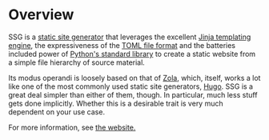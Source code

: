 <h1>Overview</h1>

<p>SSG is
a <a href="https://www.netlify.com/blog/2020/04/14/what-is-a-static-site-generator-and-3-ways-to-find-the-best-one/?utm_source=jamstackorg&utm_medium=what-are-ssg-pnh&utm_campaign=devex">static
site generator</a> that leverages the
excellent <a href="https://jinja.palletsprojects.com/en/stable/">Jinja
templating engine</a>, the expressiveness of
the <a href="https://toml.io/en/">TOML file format</a> and the
batteries included power
of <a href="https://docs.python.org/3/library/index.html">Python&apos;s
standard library</a> to create a static website from a simple file
hierarchy of source material.</p>

<p>Its modus operandi is loosely based on that of
<a href="https://www.getzola.org/">Zola</a>, which, itself, works a
lot like one of the most commonly used static site
generators, <a href="https://gohugo.io">Hugo</a>. SSG is a great deal
simpler than either of them, though. In particular, much less stuff
gets done implicitly. Whether this is a desirable trait is very much
dependent on your use case.</p>

<p>For more information, see <a href="https://hursts.org.uk/ssg">the website.</a></p>
